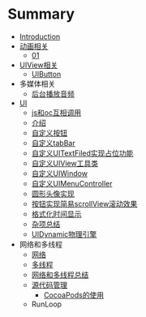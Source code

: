 # Summary

* [Introduction](README.md)
* [动画相关](dong_hua_xiang_guan.md)
   * [01](01.md)
* [UIView相关](uiviewxiang_guan.md)
   * [UIButton](uibutton.md)
* 多媒体相关
   * [后台播放音频](hou_tai_bo_fang_yin_pin.md)
* [UI](ui.md)
   * [js和oc互相调用](jshe_oc_hu_xiang_diao_yong.md)
   * [介绍](jie_shao.md)
   * [自定义按钮](zi_ding_yi_an_niu.md)
   * [自定义tabBar](zi_ding_yi_tabbar.md)
   * [自定义UITextFiled实现占位功能](zi_ding_yi_uitextfiled_shi_xian_zhan_wei_gong_neng.md)
   * [自定义UIView工具类](zi_ding_yi_uiview_gong_ju_lei.md)
   * [自定义UIWindow](zi_ding_yi_uiwindow.md)
   * [自定义UIMenuController](zi_ding_yi_uimenucontroller.md)
   * [圆形头像实现](yuan_xing_tou_xiang_shi_xian.md)
   * [按钮实现简易scrollView滚动效果](an_niu_shi_xian_jian_yi_scrollview_gun_dong_xiao_guo.md)
   * [格式化时间显示](ge_shi_hua_shi_jian_xian_shi.md)
   * [杂项总结](za_xiang_zong_jie.md)
   * [UIDynamic物理引擎](uidynamicwu_li_yin_qing.md)
* 网络和多线程
   * [网络](wang_luo.md)
   * [多线程](duo_xian_cheng.md)
   * [网络和多线程总结](wang_luo_he_duo_xian_cheng_zong_jie.md)
   * [源代码管理](yuan_dai_ma_guan_li.md)
       * [CocoaPods的使用](cocoapodsde_shi_yong.md)
   * RunLoop

